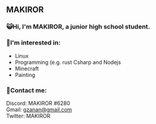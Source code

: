 ## MAKIROR

### 😺Hi, I'm MAKIROR, a junior high school student.


### 🤔I'm interested in:
- Linux 
- Programming (e.g. rust Csharp and Nodejs
- Minecraft
- Painting

### 📒Contact me:
Discord: MAKIROR #6280    
Gmail: gzanan@gmail.com    
Twitter: MAKIROR    
